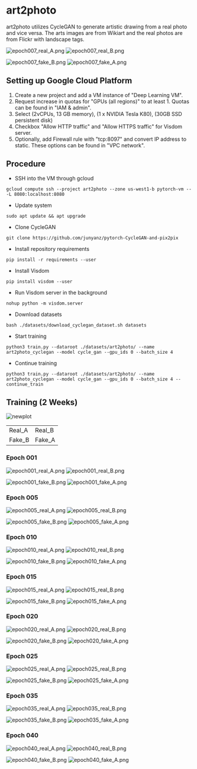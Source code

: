 # art2photo
art2photo utilizes CycleGAN to generate artistic drawing from a real photo and vice versa. The arts images are from Wikiart and the real photos are from Flickr with landscape tags.

![epoch007_real_A.png](https://github.com/mingir2/art2photo/blob/master/art2photo_cyclegan/web/images/epoch007_real_A.png)
![epoch007_real_B.png](https://github.com/mingir2/art2photo/blob/master/art2photo_cyclegan/web/images/epoch007_real_B.png)

![epoch007_fake_B.png](https://github.com/mingir2/art2photo/blob/master/art2photo_cyclegan/web/images/epoch007_fake_B.png)
![epoch007_fake_A.png](https://github.com/mingir2/art2photo/blob/master/art2photo_cyclegan/web/images/epoch007_fake_A.png)

## Setting up Google Cloud Platform
1. Create a new project and add a VM instance of "Deep Learning VM".
2. Request increase in quotas for "GPUs (all regions)" to at least 1. Quotas can be found in "IAM & admin". 
3. Select (2vCPUs, 13 GB memory), (1 x NVIDIA Tesla K80), (30GB SSD persistent disk)
4. Checkbox "Allow HTTP traffic" and "Allow HTTPS traffic" for Visdom server.
5. Optionally, add Firewall rule with "tcp:8097" and convert IP address to static. These options can be found in "VPC network".

## Procedure
- SSH into the VM through gcloud
```
gcloud compute ssh --project art2photo --zone us-west1-b pytorch-vm -- -L 8080:localhost:8080
```
-  Update system
```
sudo apt update && apt upgrade
```
- Clone CycleGAN
```
git clone https://github.com/junyanz/pytorch-CycleGAN-and-pix2pix
```
- Install repository requirements
```
pip install -r requirements --user
```
- Install Visdom
```
pip install visdom --user
```
- Run Visdom server in the background
```
nohup python -m visdom.server
```
- Download datasets
```
bash ./datasets/download_cyclegan_dataset.sh datasets
```
- Start training
```
python3 train.py --dataroot ./datasets/art2photo/ --name art2photo_cyclegan --model cycle_gan --gpu_ids 0 --batch_size 4
```
- Continue training
```
python3 train.py --dataroot ./datasets/art2photo/ --name art2photo_cyclegan --model cycle_gan --gpu_ids 0 --batch_size 4 --continue_train
```

## Training (2 Weeks)

![newplot](https://github.com/mingir2/art2photo/blob/master/newplot.png)

|||
|---|---|
|Real_A|Real_B|
|Fake_B|Fake_A|

### Epoch 001

![epoch001_real_A.png](https://github.com/mingir2/art2photo/blob/master/art2photo_cyclegan/web/images/epoch001_real_A.png)
![epoch001_real_B.png](https://github.com/mingir2/art2photo/blob/master/art2photo_cyclegan/web/images/epoch001_real_B.png)

![epoch001_fake_B.png](https://github.com/mingir2/art2photo/blob/master/art2photo_cyclegan/web/images/epoch001_fake_B.png)
![epoch001_fake_A.png](https://github.com/mingir2/art2photo/blob/master/art2photo_cyclegan/web/images/epoch001_fake_A.png)

### Epoch 005

![epoch005_real_A.png](https://github.com/mingir2/art2photo/blob/master/art2photo_cyclegan/web/images/epoch005_real_A.png)
![epoch005_real_B.png](https://github.com/mingir2/art2photo/blob/master/art2photo_cyclegan/web/images/epoch005_real_B.png)

![epoch005_fake_B.png](https://github.com/mingir2/art2photo/blob/master/art2photo_cyclegan/web/images/epoch005_fake_B.png)
![epoch005_fake_A.png](https://github.com/mingir2/art2photo/blob/master/art2photo_cyclegan/web/images/epoch005_fake_A.png)

### Epoch 010

![epoch010_real_A.png](https://github.com/mingir2/art2photo/blob/master/art2photo_cyclegan/web/images/epoch010_real_A.png)
![epoch010_real_B.png](https://github.com/mingir2/art2photo/blob/master/art2photo_cyclegan/web/images/epoch010_real_B.png)

![epoch010_fake_B.png](https://github.com/mingir2/art2photo/blob/master/art2photo_cyclegan/web/images/epoch010_fake_B.png)
![epoch010_fake_A.png](https://github.com/mingir2/art2photo/blob/master/art2photo_cyclegan/web/images/epoch010_fake_A.png)

### Epoch 015

![epoch015_real_A.png](https://github.com/mingir2/art2photo/blob/master/art2photo_cyclegan/web/images/epoch015_real_A.png)
![epoch015_real_B.png](https://github.com/mingir2/art2photo/blob/master/art2photo_cyclegan/web/images/epoch015_real_B.png)

![epoch015_fake_B.png](https://github.com/mingir2/art2photo/blob/master/art2photo_cyclegan/web/images/epoch015_fake_B.png)
![epoch015_fake_A.png](https://github.com/mingir2/art2photo/blob/master/art2photo_cyclegan/web/images/epoch015_fake_A.png)

### Epoch 020

![epoch020_real_A.png](https://github.com/mingir2/art2photo/blob/master/art2photo_cyclegan/web/images/epoch020_real_A.png)
![epoch020_real_B.png](https://github.com/mingir2/art2photo/blob/master/art2photo_cyclegan/web/images/epoch020_real_B.png)

![epoch020_fake_B.png](https://github.com/mingir2/art2photo/blob/master/art2photo_cyclegan/web/images/epoch020_fake_B.png)
![epoch020_fake_A.png](https://github.com/mingir2/art2photo/blob/master/art2photo_cyclegan/web/images/epoch020_fake_A.png)

### Epoch 025

![epoch025_real_A.png](https://github.com/mingir2/art2photo/blob/master/art2photo_cyclegan/web/images/epoch025_real_A.png)
![epoch025_real_B.png](https://github.com/mingir2/art2photo/blob/master/art2photo_cyclegan/web/images/epoch025_real_B.png)

![epoch025_fake_B.png](https://github.com/mingir2/art2photo/blob/master/art2photo_cyclegan/web/images/epoch025_fake_B.png)
![epoch025_fake_A.png](https://github.com/mingir2/art2photo/blob/master/art2photo_cyclegan/web/images/epoch025_fake_A.png)

### Epoch 035

![epoch035_real_A.png](https://github.com/mingir2/art2photo/blob/master/art2photo_cyclegan/web/images/epoch035_real_A.png)
![epoch035_real_B.png](https://github.com/mingir2/art2photo/blob/master/art2photo_cyclegan/web/images/epoch035_real_B.png)

![epoch035_fake_B.png](https://github.com/mingir2/art2photo/blob/master/art2photo_cyclegan/web/images/epoch035_fake_B.png)
![epoch035_fake_A.png](https://github.com/mingir2/art2photo/blob/master/art2photo_cyclegan/web/images/epoch035_fake_A.png)

### Epoch 040

![epoch040_real_A.png](https://github.com/mingir2/art2photo/blob/master/art2photo_cyclegan/web/images/epoch040_real_A.png)
![epoch040_real_B.png](https://github.com/mingir2/art2photo/blob/master/art2photo_cyclegan/web/images/epoch040_real_B.png)

![epoch040_fake_B.png](https://github.com/mingir2/art2photo/blob/master/art2photo_cyclegan/web/images/epoch040_fake_B.png)
![epoch040_fake_A.png](https://github.com/mingir2/art2photo/blob/master/art2photo_cyclegan/web/images/epoch040_fake_A.png)
